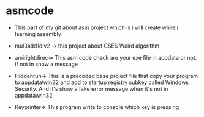 # asmcode

- This part of my git about asm project which is i will create while i learning assembly

- mul3add1div2 -> this project about CSES Weird algorithm
- amirightdirec-> This asm code check are your exe file in appdata or not. if not in show a message
- Hiddenrun-> This is a precoded base project file that copy your program to appdata\win32 and add to startup registry subkey called Windows Security. And it's show a fake error message when it's not in appdata\win32
- Keyprinter-> This program write to console which key is pressing
